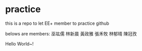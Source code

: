 # practice
this is a repo to let EE+ member to practice github

belows are members:
巫竑儒
林新晨
黃政雅
張禾牧
林郁晴
陳冠孜

<!-- <br> -->
Hello World~!

